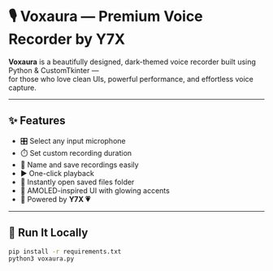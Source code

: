 # 🎙️ Voxaura — Premium Voice Recorder by Y7X

**Voxaura** is a beautifully designed, dark-themed voice recorder built using Python & CustomTkinter —  
for those who love clean UIs, powerful performance, and effortless voice capture.

---

## ✨ Features
- 🎛️ Select any input microphone
- ⏱️ Set custom recording duration
- 💾 Name and save recordings easily
- ▶️ One-click playback
- 📂 Instantly open saved files folder
- 🌙 AMOLED-inspired UI with glowing accents
- 🔎 Powered by **Y7X 💗**

---

## 🚀 Run It Locally

```bash
pip install -r requirements.txt
python3 voxaura.py